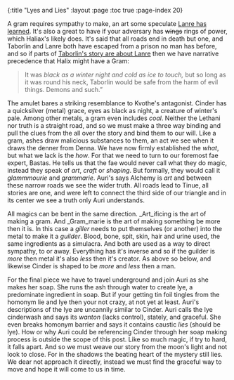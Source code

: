 {:title "Lyes and Lies"
 :layout :page
 :toc true
 :page-index 20}
 
 
 
 A gram requires sympathy to make, an art some speculate [Lanre has learned](https://www.reddit.com/r/KingkillerChronicle/comments/l6ceer/some_sympathy_for_lanre/). It's also a great to have if your adversary has ~~wings~~ rings of power, which Haliax's likely does. It's said that all roads end in death but one, and Taborlin and Lanre both have escaped from a prison no man has before, and so if parts of [Taborlin's story are about Lanre](http://mattytangle.co.uk/cell-division/) then we have narrative precedence that Halix might have a Gram:

> It was _black as a winter night and cold as ice to touch,_ but so long as it was round his neck, Taborlin would be safe from the harm of evil things. Demons and such.”

The amulet bares a striking resemblance to Kvothe's antagonist. Cinder has a quicksilver (metal) grace, eyes as black as night, a creature of winter's pale. Among other metals, a gram even includes _coal_. Neither the Lethani nor truth is a straight road, and so we must make a three way binding and pull the clues from the all over the story and bind them to our will. Like a gram, ashes draw malicious substances to them, an act we see when it draws the denner from Denna. We have now firmly established the _what_, but what we lack is the _how_. For that we need to turn to our foremost fae expert, Bastas. He tells us that the fae would never call what they do magic, instead they speak of _art_, _craft_ or _shaping_. But formally, they would call it _glammmourie_ and _grammarie_. Auri's  says Alchemy is _art_ and between these narrow roads we see the wider truth. All roads lead to Tinue, all stories are one, and were left to connect the third side of our triangle and in its center we see a truth only Auri understands.

All magics can be bent in the same direction. _Art_ificing is the art of making a gram. And _Gram_marie is the art of making something be more then it is. In this case a _giller_ needs to put themselves (or another) into the metal to make it a _guilder_.  Blood, bone, spit, skin, hair and urine used, the same ingredients as a simulacra. And both are used as a way to direct sympathy, to or away. Everything has it's inverse and so if the guilder is _more_ then metal it's also _less_ then it's creator. As above so below, and likewise Cinder is shaped to be _more_ and _less_ then a man.

For the final piece we have to travel underground and join Auri as she makes her soap. She runs the ash through water to create lye, a predominate ingredient in soap. But if your getting tin foil tingles from the homonym lie and lye then your not crazy, at not yet at least. Auri's descriptions of the lye are uncannily similar to Cinder. Auri calls the lye cinderwash and says its _wanton_ (lacks control), stately, and graceful. She even breaks homonym barrier and says it contains caustic _lies_ (should be lye). How or why Auri could be referencing Cinder through her soap making process is outside the scope of this post. Like so much magic, if try to hard, it falls apart. And so we must weave our story from the moon's light and not look to close. For in the shadows the beating heart of the mystery still lies. We dear not approach it directly, instead we must find the graceful way to move and hope it will come to us in time.
